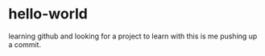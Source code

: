 # hello-world
learning github and looking for a project to learn with
this is me pushing up a commit.
